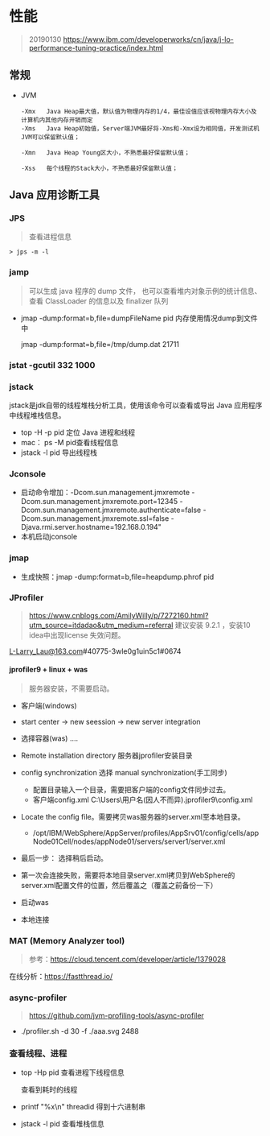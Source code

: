 # 性能
> 20190130 https://www.ibm.com/developerworks/cn/java/j-lo-performance-tuning-practice/index.html

## 常规
* JVM
  ```
  -Xmx   Java Heap最大值，默认值为物理内存的1/4，最佳设值应该视物理内存大小及计算机内其他内存开销而定
  -Xms   Java Heap初始值，Server端JVM最好将-Xms和-Xmx设为相同值，开发测试机JVM可以保留默认值；
  
  -Xmn   Java Heap Young区大小，不熟悉最好保留默认值；
  
  -Xss   每个线程的Stack大小，不熟悉最好保留默认值；
  ```

  

## Java 应用诊断工具

### JPS

>  查看进程信息

```
> jps -m -l
```



### jamp

> 可以生成 java 程序的 dump 文件， 也可以查看堆内对象示例的统计信息、查看 ClassLoader 的信息以及 finalizer 队列

* jmap -dump:format=b,file=dumpFileName pid 内存使用情况dump到文件中

   jmap -dump:format=b,file=/tmp/dump.dat 21711

### jstat -gcutil 332 1000

### jstack

jstack是jdk自带的线程堆栈分析工具，使用该命令可以查看或导出 Java 应用程序中线程堆栈信息。

* top -H -p pid 定位 Java 进程和线程
* mac： ps -M pid查看线程信息
* jstack -l pid 导出线程栈

### Jconsole

* 启动命令增加：-Dcom.sun.management.jmxremote -Dcom.sun.management.jmxremote.port=12345 -Dcom.sun.management.jmxremote.authenticate=false -Dcom.sun.management.jmxremote.ssl=false -Djava.rmi.server.hostname=192.168.0.194"
* 本机启动jconsole

### jmap

* 生成快照：jmap -dump:format=b,file=heapdump.phrof pid

### JProfiler

> https://www.cnblogs.com/AmilyWilly/p/7272160.html?utm_source=itdadao&utm_medium=referral
> 建议安装 9.2.1  ，安装10 idea中出现license 失效问题。

L-Larry_Lau@163.com#40775-3wle0g1uin5c1#0674


#### jprofiler9 + linux + was
> 服务器安装，不需要启动。

* 客户端(windows)
* start center -> new seession -> new server integration
* 选择容器(was) .... 
* Remote installation directory 服务器jprofiler安装目录
* config synchronization 选择 manual synchronization(手工同步)
	* 配置目录输入一个目录，需要把客户端的config文件同步过去。
	* 客户端config.xml  C:\Users\用户名(因人不而异)\.jprofiler9\config.xml

* Locate the config file。需要拷贝was服务器的server.xml至本地目录。
	* /opt/IBM/WebSphere/AppServer/profiles/AppSrv01/config/cells/appNode01Cell/nodes/appNode01/servers/server1/server.xml
* 最后一步： 选择稍后启动。

* 第一次会连接失败，需要将本地目录server.xml拷贝到WebSphere的server.xml配置文件的位置，然后覆盖之（覆盖之前备份一下）	
* 启动was

* 本地连接



### MAT (Memory Analyzer tool)

> 参考：https://cloud.tencent.com/developer/article/1379028

在线分析：https://fastthread.io/

### async-profiler

> https://github.com/jvm-profiling-tools/async-profiler

*  ./profiler.sh -d 30 -f ./aaa.svg 2488

### 查看线程、进程

* top -Hp pid 查看进程下线程信息

  查看到耗时的线程

* printf "%x\n" threadid 得到十六进制串
* jstack -l pid 查看堆栈信息









